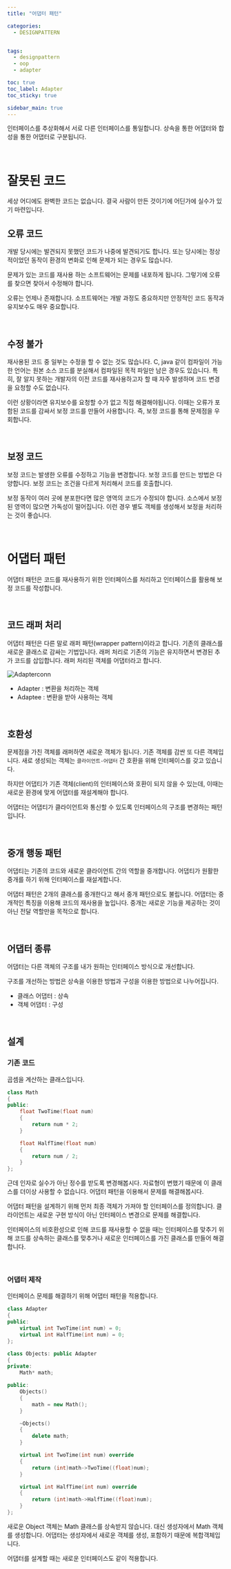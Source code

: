 ```yaml
---
title: "어댑터 패턴"

categories:
  - DESIGNPATTERN


tags:
  - designpattern
  - oop
  - adapter

toc: true
toc_label: Adapter
toc_sticky: true

sidebar_main: true
---
```


인터페이스를 추상화해서 서로 다른 인터페이스를 통일합니다. 상속을 통한 어댑터와 합성을 통한 어댑터로 구분됩니다.

<br/>

# 잘못된 코드

세상 어디에도 완벽한 코드는 없습니다. 결국 사람이 만든 것이기에 어딘가에 실수가 있기 마련입니다.

## 오류 코드

개발 당시에는 발견되지 못했던 코드가 나중에 발견되기도 합니다. 또는 당시에는 정상적이었던 동작이 환경의 변화로 인해 문제가 되는 경우도 많습니다. 

문제가 있는 코드를 재사용 하는 소프트웨어는 문제를 내포하게 됩니다. 그렇기에 오류를 찾으면 찾아서 수정해야 합니다.

오류는 언제나 존재합니다. 소프트웨어는 개발 과정도 중요하지만 안정적인 코드 동작과 유지보수도 매우 중요합니다.

<br/>

## 수정 불가

재사용된 코드 중 일부는 수정을 할 수 없는 것도 많습니다. C, java 같이 컴파일이 가능한 언어는 원본 소스 코드를 분실해서 컴파일된 목적 파일만 남은 경우도 있습니다. 특히, 잘 알지 못하는 개발자의 이전 코드를 재사용하고자 할 때 자주 발생하며 코드 변경을 요청할 수도 없습니다.

이런 상황이라면 유지보수를 요청할 수가 없고 직접 해결해야됩니다. 이때는 오류가 포함된 코드를 감싸서 보정 코드를 만들어 사용합니다. 즉, 보정 코드를 통해 문제점을 우회합니다.

<br/>

## 보정 코드

보정 코드는 발생한 오류를 수정하고 기능을 변경합니다. 보정 코드를 만드는 방법은 다양합니다. 보정 코드는 조건을 다르게 처리해서 코드를 호출합니다.

보정 동작이 여러 곳에 분포한다면 많은 영역의 코드가 수정되야 합니다. 소스에서 보정된 영역이 많으면 가독성이 떨어집니다. 이런 경우 별도 객체를 생성해서 보정을 처리하는 것이 좋습니다.

<br/>

# 어댑터 패턴

어댑터 패턴은 코드를 재사용하기 위한 인터페이스를 처리하고 인터페이스를 활용해 보정 코드를 작성합니다.

<br/>

## 코드 래퍼 처리

어댑터 패턴은 다른 말로 래퍼 패턴(wrapper pattern)이라고 합니다. 기존의 클래스를 새로운 클래스로 감싸는 기법입니다. 래퍼 처리로 기존의 기능은 유지하면서 변경된 추가 코드를 삽입합니다. 래퍼 처리된 객체를 어댑터라고 합니다.

![Adapterconn](/assets/images/designpattern/adapterconn.png)

* Adapter : 변환을 처리하는 객체
* Adaptee : 변환을 받아 사용하는 객체

<br/>

## 호환성

문제점을 가친 객체를 래퍼하면 새로운 객체가 됩니다. 기존 객체를 감싼 또 다른 객체입니다. 새로 생성되는 객체는 `클라이언트-어댑터` 간 호환을 위해 인터페이스를 갖고 있습니다.

하지만 어댑티가 기존 객체(client)의 인터페이스와 호환이 되지 않을 수 있는데, 이때는 새로운 환경에 맞게 어댑터를 재설계해야 합니다.

어댑터는 어댑티가 클라이언트와 통신할 수 있도록 인터페이스의 구조를 변경하는 패턴입니다.

<br/>

## 중개 행동 패턴

어댑티는 기존의 코드와 새로운 클라이언트 간의 역할을 중개합니다. 어댑티가 원활한 중개를 하기 위해 인터페이스를 재설계합니다.

어댑터 패턴은 2개의 클래스를 중개한다고 해서 중개 패턴으로도 불립니다. 어댑터는 중개적인 특징을 이용해 코드의 재사용을 높입니다. 중개는 새로운 기능을 제공하는 것이 아닌 전달 역할만을 목적으로 합니다.

<br/>

## 어댑터 종류

어댑터는 다른 객체의 구조를 내가 원하는 인터페이스 방식으로 개선합니다.

구조를 개선하는 방법은 상속을 이용한 방법과 구성을 이용한 방법으로 나누어집니다.

* 클래스 어댑터 : 상속
* 객체 어댑터 : 구성

<br/>

## 설계

### 기존 코드

곱셈을 계산하는 클래스입니다.

```cpp
class Math
{
public:
    float TwoTime(float num)
    {
        return num * 2;
    }

    float HalfTime(float num)
    {
        return num / 2;
    }
};
```

근데 인자로 실수가 아닌 정수를 받도록 변경해봅시다. 자료형이 변했기 때문에 이 클래스를 더이상 사용할 수 없습니다. 어댑터 패턴을 이용해서 문제를 해결해봅시다.

어댑터 패턴을 설계하기 위해 먼저 최종 객체가 가져야 할 인터페이스를 정의합니다. 클라이언트는 새로운 구현 방식이 아닌 인터페이스 변경으로 문제를 해결합니다.

인터페이스의 비호환성으로 인해 코드를 재사용할 수 없을 때는 인터페이스를 맞추기 위해 코드를 상속하는 클래스를 맞추거나 새로운 인터페이스를 가진 클래스를 만들어 해결합니다.

<br/>

### 어댑터 제작

인터페이스 문제를 해결하기 위해 어댑터 패턴을 적용합니다.

```cpp
class Adapter
{
public:
    virtual int TwoTime(int num) = 0;
    virtual int HalfTime(int num) = 0;
};

class Objects: public Adapter
{
private:
    Math* math;

public:
    Objects()
    {
        math = new Math();
    }

    ~Objects()
    {
        delete math;
    }

    virtual int TwoTime(int num) override
    {
        return (int)math->TwoTime((float)num);
    }

    virtual int HalfTime(int num) override
    {
        return (int)math->HalfTime((float)num);
    }
};
```

새로운 Object 객체는 Math 클래스를 상속받지 않습니다. 대신 생성자에서 Math 객체를 생성합니다. 어댑터는 생성자에서 새로운 객체를 생성, 포함하기 때문에 복합객체입니다.

어댑터를 설계할 때는 새로운 인터페이스도 같이 적용합니다.